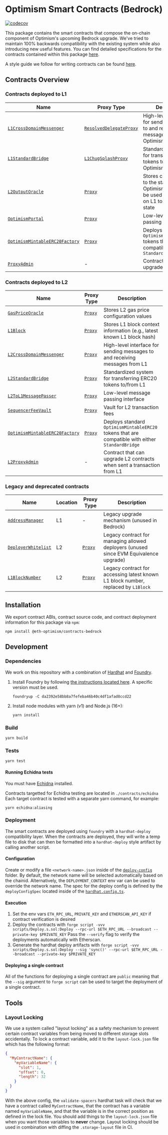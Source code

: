 # Optimism Smart Contracts (Bedrock)

[![codecov](https://codecov.io/gh/ethereum-optimism/optimism/branch/develop/graph/badge.svg?token=0VTG7PG7YR&flag=contracts-bedrock-tests)](https://codecov.io/gh/ethereum-optimism/optimism)

This package contains the smart contracts that compose the on-chain component of Optimism's upcoming Bedrock upgrade.
We've tried to maintain 100% backwards compatibility with the existing system while also introducing new useful features.
You can find detailed specifications for the contracts contained within this package [here](../../specs).

A style guide we follow for writing contracts can be found [here](./STYLE_GUIDE.md).

## Contracts Overview

### Contracts deployed to L1

| Name                                                                                     | Proxy Type                                                              | Description                                                                                         |
| ---------------------------------------------------------------------------------------- | ----------------------------------------------------------------------- | --------------------------------------------------------------------------------------------------- |
| [`L1CrossDomainMessenger`](../../specs/messengers.md)                                    | [`ResolvedDelegateProxy`](./contracts/legacy/ResolvedDelegateProxy.sol) | High-level interface for sending messages to and receiving messages from Optimism                   |
| [`L1StandardBridge`](../../specs/bridges.md)                                             | [`L1ChugSplashProxy`](./contracts/legacy/L1ChugSplashProxy.sol)         | Standardized system for transfering ERC20 tokens to/from Optimism                                   |
| [`L2OutputOracle`](../../specs/proposals.md#l2-output-oracle-smart-contract)             | [`Proxy`](./contracts/universal/Proxy.sol)                              | Stores commitments to the state of Optimism which can be used by contracts on L1 to access L2 state |
| [`OptimismPortal`](../../specs/deposits.md#deposit-contract)                             | [`Proxy`](./contracts/universal/Proxy.sol)                              | Low-level message passing interface                                                                 |
| [`OptimismMintableERC20Factory`](../../specs/predeploys.md#optimismmintableerc20factory) | [`Proxy`](./contracts/universal/Proxy.sol)                              | Deploys standard `OptimismMintableERC20` tokens that are compatible with either `StandardBridge`    |
| [`ProxyAdmin`](../../specs/TODO)                                                         | -                                                                       | Contract that can upgrade L1 contracts                                                              |

### Contracts deployed to L2

| Name                                                                                     | Proxy Type                                 | Description                                                                                      |
| ---------------------------------------------------------------------------------------- | ------------------------------------------ | ------------------------------------------------------------------------------------------------ |
| [`GasPriceOracle`](../../specs/predeploys.md#ovm_gaspriceoracle)                         | [`Proxy`](./contracts/universal/Proxy.sol) | Stores L2 gas price configuration values                                                         |
| [`L1Block`](../../specs/predeploys.md#l1block)                                           | [`Proxy`](./contracts/universal/Proxy.sol) | Stores L1 block context information (e.g., latest known L1 block hash)                           |
| [`L2CrossDomainMessenger`](../../specs/predeploys.md#l2crossdomainmessenger)             | [`Proxy`](./contracts/universal/Proxy.sol) | High-level interface for sending messages to and receiving messages from L1                      |
| [`L2StandardBridge`](../../specs/predeploys.md#l2standardbridge)                         | [`Proxy`](./contracts/universal/Proxy.sol) | Standardized system for transferring ERC20 tokens to/from L1                                     |
| [`L2ToL1MessagePasser`](../../specs/predeploys.md#ovm_l2tol1messagepasser)               | [`Proxy`](./contracts/universal/Proxy.sol) | Low-level message passing interface                                                              |
| [`SequencerFeeVault`](../../specs/predeploys.md#sequencerfeevault)                       | [`Proxy`](./contracts/universal/Proxy.sol) | Vault for L2 transaction fees                                                                    |
| [`OptimismMintableERC20Factory`](../../specs/predeploys.md#optimismmintableerc20factory) | [`Proxy`](./contracts/universal/Proxy.sol) | Deploys standard `OptimismMintableERC20` tokens that are compatible with either `StandardBridge` |
| [`L2ProxyAdmin`](../../specs/TODO)                                                       | -                                          | Contract that can upgrade L2 contracts when sent a transaction from L1                           |

### Legacy and deprecated contracts

| Name                                                            | Location | Proxy Type                                 | Description                                                                           |
| --------------------------------------------------------------- | -------- | ------------------------------------------ | ------------------------------------------------------------------------------------- |
| [`AddressManager`](./contracts/legacy/AddressManager.sol)       | L1       | -                                          | Legacy upgrade mechanism (unused in Bedrock)                                          |
| [`DeployerWhitelist`](./contracts/legacy/DeployerWhitelist.sol) | L2       | [`Proxy`](./contracts/universal/Proxy.sol) | Legacy contract for managing allowed deployers (unused since EVM Equivalence upgrade) |
| [`L1BlockNumber`](./contracts/legacy/L1BlockNumber.sol)         | L2       | [`Proxy`](./contracts/universal/Proxy.sol) | Legacy contract for accessing latest known L1 block number, replaced by `L1Block`     |

## Installation

We export contract ABIs, contract source code, and contract deployment information for this package via `npm`:

```shell
npm install @eth-optimism/contracts-bedrock
```

## Development

### Dependencies

We work on this repository with a combination of [Hardhat](https://hardhat.org) and [Foundry](https://getfoundry.sh/).

1. Install Foundry by following [the instructions located here](https://getfoundry.sh/).
   A specific version must be used.
   ```shell
   foundryup -C da2392e58bb8a7fefeba46b40c4df1afad8ccd22
   ```
2. Install node modules with yarn (v1) and Node.js (16+):

   ```shell
   yarn install
   ```

### Build

```shell
yarn build
```

### Tests

```shell
yarn test
```

#### Running Echidna tests

You must have [Echidna](https://github.com/crytic/echidna) installed.

Contracts targetted for Echidna testing are located in `./contracts/echidna`
Each target contract is tested with a separate yarn command, for example:

```shell
yarn echidna:aliasing
```

### Deployment

The smart contracts are deployed using `foundry` with a `hardhat-deploy` compatibility layer. When the contracts are deployed,
they will write a temp file to disk that can then be formatted into a `hardhat-deploy` style artifact by calling another script.

#### Configuration

Create or modify a file `<network-name>.json` inside of the [`deploy-config`](./deploy-config/) folder.
By default, the network name will be selected automatically based on the chainid. Alternatively, the `DEPLOYMENT_CONTEXT` env var can be used to override the network name.
The spec for the deploy config is defined by the `deployConfigSpec` located inside of the [`hardhat.config.ts`](./hardhat.config.ts).

#### Execution

1. Set the env vars `ETH_RPC_URL`, `PRIVATE_KEY` and `ETHERSCAN_API_KEY` if contract verification is desired
1. Deploy the contracts with `forge script -vvv scripts/Deploy.s.sol:Deploy --rpc-url $ETH_RPC_URL --broadcast --private-key $PRIVATE_KEY`
   Pass the `--verify` flag to verify the deployments automatically with Etherscan.
1. Generate the hardhat deploy artifacts with `forge script -vvv scripts/Deploy.s.sol:Deploy --sig 'sync()' --rpc-url $ETH_RPC_URL --broadcast --private-key $PRIVATE_KEY`

#### Deploying a single contract

All of the functions for deploying a single contract are `public` meaning that the `--sig` argument to `forge script` can be used to
target the deployment of a single contract.

## Tools

### Layout Locking

We use a system called "layout locking" as a safety mechanism to prevent certain contract variables from being moved to different storage slots accidentally.
To lock a contract variable, add it to the `layout-lock.json` file which has the following format:

```json
{
  "MyContractName": {
    "myVariableName": {
      "slot": 1,
      "offset": 0,
      "length": 32
    }
  }
}
```

With the above config, the `validate-spacers` hardhat task will check that we have a contract called `MyContractName`, that the contract has a variable named `myVariableName`, and that the variable is in the correct position as defined in the lock file.
You should add things to the `layout-lock.json` file when you want those variables to **never** change.
Layout locking should be used in combination with diffing the `.storage-layout` file in CI.
